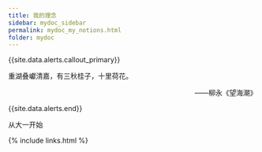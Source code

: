```yaml
---
title: 我的理念
sidebar: mydoc_sidebar
permalink: mydoc_my_notions.html
folder: mydoc
---
```



{{site.data.alerts.callout_primary}}
<div>重湖叠巘清嘉，有三秋桂子，十里荷花。</div>
<p align="right">——柳永《望海潮》</p>
{{site.data.alerts.end}}



从大一开始

{% include links.html %}
